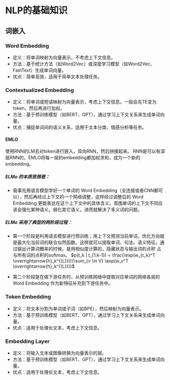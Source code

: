 # NLP的基础知识
## 词嵌入

### Word Embedding
- 定义：将单词映射为向量表示，不考虑上下文信息。
- 方法：基于统计方法（如Word2Vec）或深度学习模型（如Word2Vec、FastText）生成单词向量。
- 优点：简单高效，适用于简单文本处理任务。

### Contextualized Embedding
- 定义：将单词或短语映射为向量表示，考虑上下文信息。一般会先TE变为token，然后再进行加权。
- 方法：基于预训练模型（如BERT、GPT），通过学习上下文关系来生成单词向量。
- 优点：捕捉单词间的语义关系，适用于文本分类、情感分析等任务。

#### EMLO
使用RNN的LM去对token进行嵌入。双向RNN，然后拼接起来。
RNN是可以有深层RNN的，EMLO将每一层的embedding都加权求和，成为一个新的embedding。

##### ELMo 的本质思想是：
- 我事先用语言模型学好一个单词的 Word Embedding（全连接或者CNN都可以），然后再经过上下文的一个网络调整，这样经过调整后的 Word Embedding 更能表达在这个上下文中的具体含义。周围单词的上下文不同应该会强化某种语义，弱化其它语义，进而就解决了多义词的问题。

##### ELMo 采用了典型的两阶段过程：
- 第一个阶段是利用语言模型进行预训练；用上下文预测当前单词，优化方向就是最大化当前词的联合似然函数。这样就可以提取单词、句法、语义特征。通过输出计算词概率的时候，是用相似度计算的，隐藏状态与输出词的点积 占 与所有词的点积的softmax。
$p(t_k | t_{1:k-1}) = \frac{\exp(w_{t_k}^T \overrightarrow{h}_k^{(L)})}{\sum_{v \in V} \exp(w_v^T \overrightarrow{h}_k^{(L)})}$


- 第二个阶段是在做下游任务时，从预训练网络中提取对应单词的网络各层的 Word Embedding 作为新特征补充到下游任务中。
### Token Embedding
- 定义：将文本分割为单词或子词（如BPE），然后映射为向量表示。
- 方法：基于预训练模型（如BERT、GPT），通过学习上下文关系来生成单词向量。
- 优点：适用于处理长文本，考虑上下文信息。
### Embedding Layer
- 定义：将输入文本或图像转换为向量表示的层。
- 方法：基于预训练模型（如BERT、GPT），通过学习上下文关系来生成单词向量。
- 优点：适用于处理长文本，考虑上下文信息。


